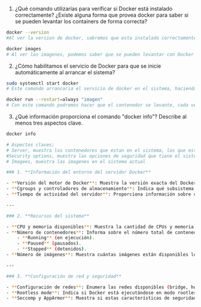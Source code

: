 

1. ¿Qué comando utilizarías para verificar si Docker está instalado correctamente? ¿Existe alguna forma que provea docker para saber si se pueden levantar los containers de forma correcta?

``` bash
docker --version 
#Al ver la version de docker, sabremos que esta instalado correctamente
```

```bash
docker images
# Al ver las imagenes, podemos saber que se pueden levantar con Docker run "imagen" , esto nos mostraria 
```

2. ¿Cómo habilitamos el servicio de Docker para que se inicie automáticamente al arrancar el sistema?
``` bash
sudo systemctl start docker
# Este comando arrancaria el servicio de docker en el sistema, haciendo que se inicie cada vez que se prenda. 

docker run --restart=always "imagen"
# Con este comando podremos hacer que el contenedor se levante, cada vez que se reinicia el sitema
```
3. ¿Qué información proporciona el comando "docker info"? Describe al menos tres aspectos clave.

``` bash
docker info

# Aspectos claves;
# Server, muestra los contenedores que estan en el sistema, los que estan corriendo, los que estan pausados y los que estan parados.
#Security options, muestra las opciones de seguridad que tiene el sistema con docker
# Imagees, muestra las imagenes en el sistema actual

### 1. **Información del entorno del servidor Docker**

- **Versión del motor de Docker**: Muestra la versión exacta del Docker Engine que se está utilizando.
- **Cgroups y controladores de almacenamiento**: Indica qué subsistema de control de recursos (Cgroups v1 o v2) y qué controlador de almacenamiento (como overlay2 o aufs) se están utilizando.
- **Tiempo de actividad del servidor**: Proporciona información sobre cuánto tiempo lleva ejecutándose el servicio Docker.

---

### 2. **Recursos del sistema**

- **CPU y memoria disponibles**: Muestra la cantidad de CPUs y memoria asignadas al daemon de Docker.
- **Número de contenedores**: Informa sobre el número total de contenedores en diferentes estados, como:
    - **Running** (en ejecución).
    - **Paused** (pausados).
    - **Stopped** (detenidos).
- **Número de imágenes**: Muestra cuántas imágenes están disponibles localmente en el sistema.

---

### 3. **Configuración de red y seguridad**

- **Configuración de redes**: Enumera las redes disponibles (bridge, host, none) y cualquier red personalizada creada.
- **Rootless mode**: Indica si Docker está ejecutándose en modo rootless (sin privilegios de superusuario).
- **Seccomp y AppArmor**: Muestra si estas características de seguridad están habilitadas, las cuales restringen las llamadas al sistema que pueden hacer los contenedores para mejorar la seguridad.

```
